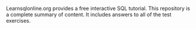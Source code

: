 Learnsqlonline.org provides a free interactive SQL tutorial. This repository is a complete summary of content. It includes answers to all of the test exercises.

